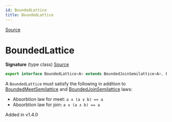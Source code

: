 ```yaml
---
id: BoundedLattice
title: BoundedLattice
---
```


[Source](https://github.com/gcanti/fp-ts/blob/master/src/BoundedLattice.ts)

# BoundedLattice

**Signature** (type class) [Source](https://github.com/gcanti/fp-ts/blob/master/src/BoundedLattice.ts#L13-L13)

```ts
export interface BoundedLattice<A> extends BoundedJoinSemilattice<A>, BoundedMeetSemilattice<A> {}
```

A `BoundedLattice` must satisfy the following in addition to [BoundedMeetSemilattice](./BoundedMeetSemilattice.md) and [BoundedJoinSemilattice](./BoundedJoinSemilattice.md) laws:

- Absorbtion law for meet: `a ∧ (a ∨ b) == a`
- Absorbtion law for join: `a ∨ (a ∧ b) == a`

Added in v1.4.0
